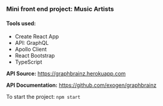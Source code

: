 ### Mini front end project: Music Artists

#### Tools used:
* Create React App
* API: GraphQL
* Apollo Client
* React Bootstrap
* TypeScript

**API Source:** https://graphbrainz.herokuapp.com

**API Documentation:** https://github.com/exogen/graphbrainz

To start the project: `npm start`
